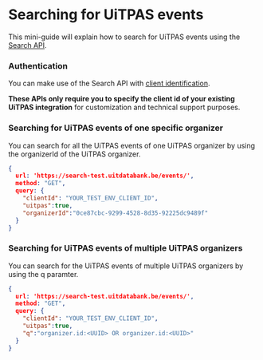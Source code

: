 # Searching for UiTPAS events

This mini-guide will explain how to search for UiTPAS events using the [Search API](https://documentatie.uitdatabank.be/content/search_api_3/latest/searching.html).

### Authentication

You can make use of the Search API with [client identification](https://docs.publiq.be/docs/authentication/ZG9jOjExODE5NDY5-client-identification).

**These APIs only require you to specify the client id of your existing UiTPAS integration** for customization and technical support purposes.

### Searching for UiTPAS events of one specific organizer

You can search for all the UiTPAS events of one UiTPAS organizer by using the organizerId of the UiTPAS organizer.

```json http
{
  url: 'https://search-test.uitdatabank.be/events/',
  method: "GET",
  query: {
    "clientId": "YOUR_TEST_ENV_CLIENT_ID",
    "uitpas":true,
    "organizerId":"0ce87cbc-9299-4528-8d35-92225dc9489f"
  }
}
```

### Searching for UiTPAS events of multiple UiTPAS organizers

You can search for the UiTPAS events of multiple UiTPAS organizers by using the q paramter.

```json http
{
  url: 'https://search-test.uitdatabank.be/events/',
  method: "GET",
  query: {
    "clientId": "YOUR_TEST_ENV_CLIENT_ID",
    "uitpas":true,
    "q":"organizer.id:<UUID> OR organizer.id:<UUID>"
  }
}
```